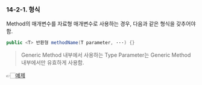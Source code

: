 ### 14-2-1. 형식

Method의 매개변수를 자료형 매개변수로 사용하는 경우, 다음과 같은 형식을 갖추어야 함.

```java
public <T> 반환형 methodName(T parameter, ···) {}
```

> Generic Method 내부에서 사용하는 Type Parameter는 Generic Method 내부에서만 유효하게 사용함.

👉🏻[예제](https://github.com/gimhanul/Java/tree/master/src/generic/method)
